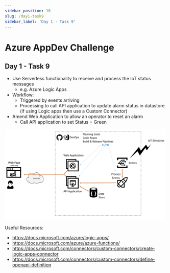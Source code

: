 ```yaml
---
sidebar_position: 10
slug: /day1-task9
sidebar_label: 'Day 1 - Task 9'
---
```

# Azure AppDev Challenge

## Day 1 - Task 9

- Use Serverless functionality to receive and process the IoT status messages
  - e.g. Azure Logic Apps
- Workflow:
  - Triggered by events arriving
  - Processing to call API application to update alarm status in datastore (if using Logic apps then use a Custom Connector)
- Amend Web Application to allow an operator to reset an alarm
  - Call API application to set Status = Green

![](../images/slide12.png)

Useful Resources:

- <https://docs.microsoft.com/azure/logic-apps/>
- <https://docs.microsoft.com/azure/azure-functions/>
- <https://docs.microsoft.com/connectors/custom-connectors/create-logic-apps-connector>
- <https://docs.microsoft.com/connectors/custom-connectors/define-openapi-definition>